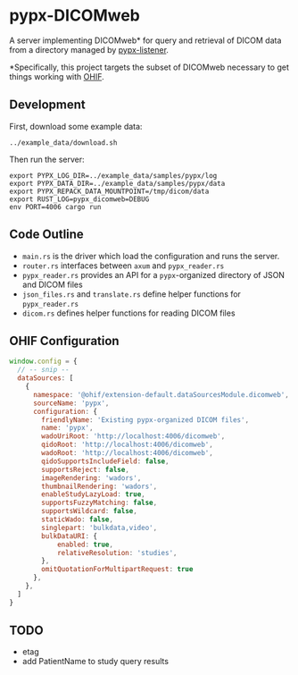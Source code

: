 # pypx-DICOMweb

A server implementing DICOMweb\* for query and retrieval of DICOM data
from a directory managed by [pypx-listener](https://github.com/FNNDSC/pypx-listener).

\*Specifically, this project targets the subset of DICOMweb necessary to get
things working with [OHIF](https://github.com/OHIF/Viewers).

## Development

First, download some example data:

```shell
../example_data/download.sh
```

Then run the server:

```shell
export PYPX_LOG_DIR=../example_data/samples/pypx/log
export PYPX_DATA_DIR=../example_data/samples/pypx/data
export PYPX_REPACK_DATA_MOUNTPOINT=/tmp/dicom/data
export RUST_LOG=pypx_dicomweb=DEBUG
env PORT=4006 cargo run
```

## Code Outline

- `main.rs` is the driver which load the configuration and runs the server.
- `router.rs` interfaces between `axum` and `pypx_reader.rs`
- `pypx_reader.rs` provides an API for a `pypx`-organized directory of JSON and DICOM files
- `json_files.rs` and `translate.rs` define helper functions for `pypx_reader.rs`
- `dicom.rs` defines helper functions for reading DICOM files

## OHIF Configuration

```javascript
window.config = {
  // -- snip --
  dataSources: [
    {
      namespace: '@ohif/extension-default.dataSourcesModule.dicomweb',
      sourceName: 'pypx',
      configuration: {
        friendlyName: 'Existing pypx-organized DICOM files',
        name: 'pypx',
        wadoUriRoot: 'http://localhost:4006/dicomweb',
        qidoRoot: 'http://localhost:4006/dicomweb',
        wadoRoot: 'http://localhost:4006/dicomweb',
        qidoSupportsIncludeField: false,
        supportsReject: false,
        imageRendering: 'wadors',
        thumbnailRendering: 'wadors',
        enableStudyLazyLoad: true,
        supportsFuzzyMatching: false,
        supportsWildcard: false,
        staticWado: false,
        singlepart: 'bulkdata,video',
        bulkDataURI: {
            enabled: true,
            relativeResolution: 'studies',
        },
        omitQuotationForMultipartRequest: true
      },
    },  
  ]
}
```

## TODO

- etag
- add PatientName to study query results
